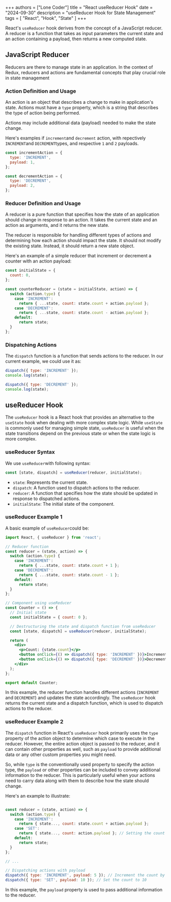 +++
authors = ["Lone Coder"]
title = "React useReducer Hook"
date = "2024-09-30"
description = "useReducer Hook for State Management"
tags = [
    "React", "Hook", "State"
]
+++

React's `useReducer` hook derives from the concept of a JavaScript reducer. A reducer is a function that takes as input parameters the current state and an action containing a payload, then returns a new computed state.

## JavaScript Reducer

Reducers are there to manage state in an application. In the context of Redux, reducers and actions are fundamental concepts that play crucial role in state management

### Action Definition and Usage

An action is an object that describes a change to make in application's state. Actions must have a `type` property, which is a string that describes the type of action being performed.

Actions may include additional data (payload) needed to make the state change.

Here's examples if `increment`and `decrement` action, with repectively `INCREMENT`and `DECREMENT`types, and respective  `1` and `2` payloads.

```javascript
const incrementAction = {
  type: 'INCREMENT',
  payload: 1,
};

const decrementAction = {
  type: 'DECREMENT',
  payload: 2,
};
```

### Reducer Definition and Usage

A reducer is a pure function that specifies how the state of an application should change in response to an action. It takes the current state and an action as arguments, and it returns the new state.

The reducer is responsible for handling different types of actions and determining how each action should impact the state.
It should not modify the existing state. Instead, it should return a new state object.

Here's an example of a simple reducer that increment or decrement a counter with an action payload:

```javascript
const initialState = {
  count: 0,
};

const counterReducer = (state = initialState, action) => {
  switch (action.type) {
    case 'INCREMENT':
      return { ...state, count: state.count + action.payload };
    case 'DECREMENT':
      return { ...state, count: state.count - action.payload };
    default:
      return state;
  }
};
```

### Dispatching Actions

The `dispatch` function is a function that sends actions to the reducer. In our current example, we could use it as:

```javascript
dispatch({ type: 'INCREMENT' });
console.log(state); 

dispatch({ type: 'DECREMENT' });
console.log(state);
```

## useReducer Hook

The `useReducer` hook is a React hook that provides an alternative to the `useState` hook when dealing with more complex state logic. While `useState` is commonly used for managing simple state, `useReducer` is useful when the state transitions depend on the previous state or when the state logic is more complex.

### useReducer Syntax

We use `useReducer`with following syntax:

```jsx
const [state, dispatch] = useReducer(reducer, initialState);
```
* `state`: Represents the current state.
* `dispatch`: A function used to dispatch actions to the reducer.
* `reducer`: A function that specifies how the state should be updated in response to dispatched actions.
* `initialState`: The initial state of the component.

### useReducer Example 1 

A basic example of `useReducer`could be:
```jsx
import React, { useReducer } from 'react';

// Reducer function
const reducer = (state, action) => {
  switch (action.type) {
    case 'INCREMENT':
      return { ...state, count: state.count + 1 };
    case 'DECREMENT':
      return { ...state, count: state.count - 1 };
    default:
      return state;
  }
};

// Component using useReducer
const Counter = () => {
  // Initial state
  const initialState = { count: 0 };

  // Destructuring the state and dispatch function from useReducer
  const [state, dispatch] = useReducer(reducer, initialState);

  return (
    <div>
      <p>Count: {state.count}</p>
      <button onClick={() => dispatch({ type: 'INCREMENT' })}>Increment</button>
      <button onClick={() => dispatch({ type: 'DECREMENT' })}>Decrement</button>
    </div>
  );
};

export default Counter;
```
In this example, the reducer function handles different actions (`INCREMENT` and `DECREMENT`) and updates the state accordingly. The `useReducer` hook returns the current state and a dispatch function, which is used to dispatch actions to the reducer.

### useReducer Example 2

The `dispatch` function in React's `useReducer` hook primarily uses the `type` property of the action object to determine which case to execute in the reducer. However, the entire action object is passed to the reducer, and it can contain other properties as well, such as `payload` to provide additional data or any other custom properties you might need.

So, while `type` is the conventionally used property to specify the action type, the `payload` or other properties can be included to convey additional information to the reducer. This is particularly useful when your actions need to carry data along with them to describe how the state should change.

Here's an example to illustrate:

```jsx

const reducer = (state, action) => {
  switch (action.type) {
    case 'INCREMENT':
      return { state..., count: state.count + action.payload };
    case 'SET':
      return { state..., count: action.payload }; // Setting the count to a specific value
    default:
      return state;
  }
};

// ...

// Dispatching actions with payload
dispatch({ type: 'INCREMENT', payload: 5 }); // Increment the count by 5
dispatch({ type: 'SET', payload: 10 }); // Set the count to 10

```
In this example, the `payload` property is used to pass additional information to the reducer. 